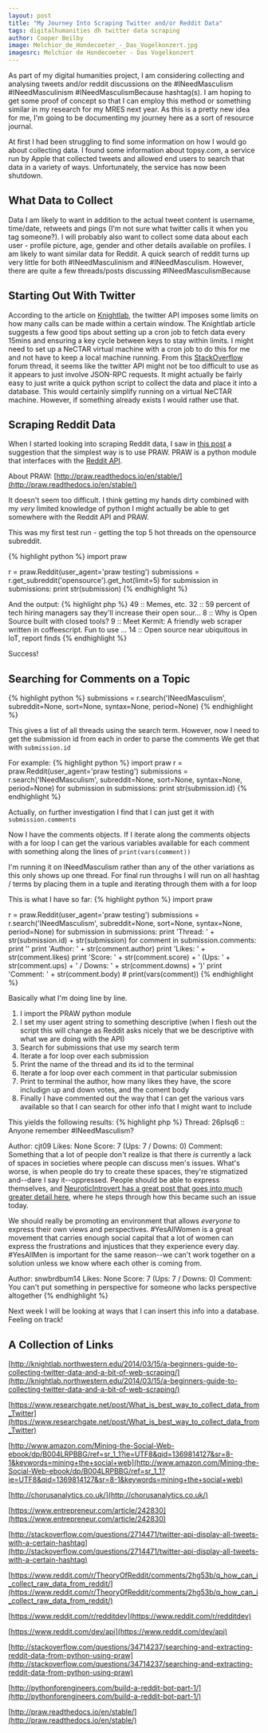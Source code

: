 ```yaml
---
layout: post
title: "My Journey Into Scraping Twitter and/or Reddit Data"
tags: digitalhumanities dh twitter data scraping
author: Cooper Beilby
image: Melchior_de_Hondecoeter_-_Das_Vogelkonzert.jpg
imagesrc: Melchior de Hondecoeter - Das Vogelkonzert
---
```


As part of my digital humanities project, I am considering collecting and analysing tweets and/or reddit discussions on the #INeedMasculism #INeedMasculinism #INeedMasculismBecause hashtag(s). I am hoping to get some proof of concept so that I can employ this method or something similar in my research for my MRES next year. As this is a pretty new idea for me, I'm going to be documenting my journey here as a sort of resource journal. 

At first I had been struggling to find some information on how I would go about collecting data. I found some information about topsy.com, a service run by Apple that collected tweets and allowed end users to search that data in a variety of ways. Unfortunately, the service has now been shutdown. 

## What Data to Collect

Data I am likely to want in addition to the actual tweet content is username, time/date, retweets and pings (I'm not sure what twitter calls it when you tag someone?). I will probably also want to collect some data about each user - profile picture, age, gender and other details available on profiles. I am likely to want similar data for Reddit. A quick search of reddit turns up very little for both #INeedMasculinism and #INeedMasculism. However, there are quite a few threads/posts discussing #INeedMasculismBecause

## Starting Out With Twitter

According to the article on [Knightlab](http://knightlab.northwestern.edu/2014/03/15/a-beginners-guide-to-collecting-twitter-data-and-a-bit-of-web-scraping/), the twitter API imposes some limits on how many calls can be made within a certain window. The Knightlab article suggests a few good tips about setting up a cron job to fetch data every 15mins and ensuring a key cycle between keys to stay within limits. I might need to set up a NeCTAR virtual machine with a cron job to do this for me and not have to keep a local machine running. From this [StackOverflow](http://stackoverflow.com/questions/2714471/twitter-api-display-all-tweets-with-a-certain-hashtag) forum thread, it seems like the twitter API might not be too difficult to use as it appears to just involve JSON-RPC requests. It might actually be fairly easy to just write a quick python script to collect the data and place it into a database. This would certainly simplify running on a virtual NeCTAR machine. However, if something already exists I would rather use that.

## Scraping Reddit Data

When I started looking into scraping Reddit data, I saw in [this post](https://www.reddit.com/r/TheoryOfReddit/comments/2hg53b/q_how_can_i_collect_raw_data_from_reddit/) a suggestion that the simplest way is to use PRAW. PRAW is a python module that interfaces with the [Reddit API](https://www.reddit.com/dev/api). 

About PRAW: [http://praw.readthedocs.io/en/stable/](http://praw.readthedocs.io/en/stable/)

It doesn't seem too difficult. I think getting my hands dirty combined with my *very* limited knowledge of python I might actually be able to get somewhere with the Reddit API and PRAW.

This was my first test run - getting the top 5 hot threads on the opensource subreddit.

{% highlight python %}
import praw

r = praw.Reddit(user_agent='praw testing')
submissions = r.get_subreddit('opensource').get_hot(limit=5)
for submission in submissions:
    print str(submission)
{% endhighlight %}

And the output:
{% highlight php %}
49 :: Memes, etc.
32 :: 59 percent of tech hiring managers say they'll increase their open sour...
8 :: Why is Open Source built with closed tools?
9 :: Meet Kermit: A friendly web scraper written in coffeescript. Fun to use ...
14 :: Open source near ubiquitous in IoT, report finds
{% endhighlight %}

Success!


## Searching for Comments on a Topic
{% highlight python %}
submissions = r.search('INeedMasculism', subreddit=None, sort=None, syntax=None, period=None)
{% endhighlight %}

This gives a list of all threads using the search term. However, now I need to get the submission id from each in order to parse the comments
We get that with
`submission.id`

For example:
{% highlight python %}
import praw
r = praw.Reddit(user_agent='praw testing')
submissions = r.search('INeedMasculism', subreddit=None, sort=None, syntax=None, period=None)
for submission in submissions:
    print str(submission.id)
{% endhighlight %}  

Actually, on further investigation I find that I can just get it with
`submission.comments`

Now I have the comments objects.
If I iterate along the comments objects with a for loop I can get the various variables available for each comment with something along the lines of `print(vars(comment))`

I'm running it on INeedMasculism rather than any of the other variations as this only shows up one thread. For final run throughs I will run on all hashtag / terms by placing them in a tuple and iterating through them with a for loop

This is what I have so far:
{% highlight python %}
import praw

r = praw.Reddit(user_agent='praw testing')
submissions = r.search('INeedMasculism', subreddit=None, sort=None, syntax=None, period=None)
for submission in submissions:
    print 'Thread:    ' + str(submission.id) + str(submission)
    for comment in submission.comments:
        print ''
        print 'Author:    ' + str(comment.author)
        print 'Likes:     ' + str(comment.likes)
        print 'Score:     ' + str(comment.score) + ' (Ups: ' + str(comment.ups) + ' / Downs: ' + str(comment.downs) + ')'
        print 'Comment:   ' + str(comment.body)
        # print(vars(comment))
{% endhighlight %}

Basically what I'm doing line by line.

1. I import the PRAW python module
2. I set my user agent string to something descriptive (when I flesh out the script this will change as Reddit asks nicely that we be descriptive with what we are doing with the API)
3. Search for submissions that use my search term
4. Iterate a for loop over each submission
5. Print the name of the thread and its id to the terminal
6. Iterate a for loop over each comment in that particular submission
7. Print to terminal the author, how many likes they have, the score includign up and down votes, and the coment body
8. Finally I have commented out the way that I can get the various vars available so that I can search for other info that I might want to include

This yields the following results:
{% highlight php %}
Thread:    26plsq6 :: Anyone remember #INeedMasculism?

Author:    cjt09
Likes:     None
Score:     7 (Ups: 7 / Downs: 0)
Comment:   Something that a lot of people don't realize is that there *is* currently a lack of spaces in societies where people can discuss men's issues. What's worse, is when people do try to create these spaces, they're stigmatized and--dare I say it--oppressed. People should be able to express themselves, and [NeuroticIntrovert has a great post that goes into much greater detail here](http://np.reddit.com/r/changemyview/comments/1jt1u5/cmv_i_think_that_mens_rights_issues_are_the/cbi2m7a), where he steps through how this became such an issue today.

We should really be promoting an environment that allows *everyone* to express their own views and perspectives. #YesAllWomen is a great movement that carries enough social capital that a lot of women can express the frustrations and injustices that they experience every day. #YesAllMen is important for the same reason--we can't work together on a solution unless we know where each other is coming from.

Author:    snwbrdbum14
Likes:     None
Score:     7 (Ups: 7 / Downs: 0)
Comment:   You can't put something in perspective for someone who lacks perspective altogether
{% endhighlight %}

Next week I will be looking at ways that I can insert this info into a database. Feeling on track!

## A Collection of Links

[http://knightlab.northwestern.edu/2014/03/15/a-beginners-guide-to-collecting-twitter-data-and-a-bit-of-web-scraping/](http://knightlab.northwestern.edu/2014/03/15/a-beginners-guide-to-collecting-twitter-data-and-a-bit-of-web-scraping/)

[https://www.researchgate.net/post/What_is_best_way_to_collect_data_from_Twitter](https://www.researchgate.net/post/What_is_best_way_to_collect_data_from_Twitter)

[http://www.amazon.com/Mining-the-Social-Web-ebook/dp/B004LRPBBG/ref=sr_1_1?ie=UTF8&qid=1369814127&sr=8-1&keywords=mining+the+social+web](http://www.amazon.com/Mining-the-Social-Web-ebook/dp/B004LRPBBG/ref=sr_1_1?ie=UTF8&qid=1369814127&sr=8-1&keywords=mining+the+social+web)

[http://chorusanalytics.co.uk/](http://chorusanalytics.co.uk/)

[https://www.entrepreneur.com/article/242830](https://www.entrepreneur.com/article/242830)

[http://stackoverflow.com/questions/2714471/twitter-api-display-all-tweets-with-a-certain-hashtag](http://stackoverflow.com/questions/2714471/twitter-api-display-all-tweets-with-a-certain-hashtag)

[https://www.reddit.com/r/TheoryOfReddit/comments/2hg53b/q_how_can_i_collect_raw_data_from_reddit/](https://www.reddit.com/r/TheoryOfReddit/comments/2hg53b/q_how_can_i_collect_raw_data_from_reddit/)

[https://www.reddit.com/r/redditdev](https://www.reddit.com/r/redditdev)

[https://www.reddit.com/dev/api](https://www.reddit.com/dev/api) 

[http://stackoverflow.com/questions/34714237/searching-and-extracting-reddit-data-from-python-using-praw](http://stackoverflow.com/questions/34714237/searching-and-extracting-reddit-data-from-python-using-praw)

[http://pythonforengineers.com/build-a-reddit-bot-part-1/](http://pythonforengineers.com/build-a-reddit-bot-part-1/)

[http://praw.readthedocs.io/en/stable/](http://praw.readthedocs.io/en/stable/)